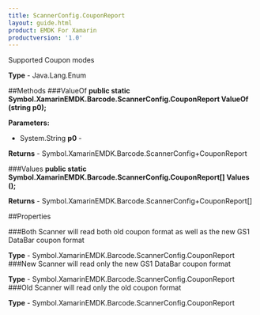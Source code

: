 ```yaml
---
title: ScannerConfig.CouponReport
layout: guide.html
product: EMDK For Xamarin
productversion: '1.0'
---
```

Supported Coupon modes

**Type** - Java.Lang.Enum

##Methods
###ValueOf
**public static Symbol.XamarinEMDK.Barcode.ScannerConfig.CouponReport ValueOf (string p0);**


        

**Parameters:** 

* System.String **p0** - 
        

**Returns** - Symbol.XamarinEMDK.Barcode.ScannerConfig+CouponReport

###Values
**public static Symbol.XamarinEMDK.Barcode.ScannerConfig.CouponReport[] Values ();**


        


**Returns** - Symbol.XamarinEMDK.Barcode.ScannerConfig+CouponReport[]

##Properties

###Both
Scanner will read both old coupon format as well as the new GS1 DataBar coupon format

**Type** - Symbol.XamarinEMDK.Barcode.ScannerConfig.CouponReport
###New
Scanner will read only the new GS1 DataBar coupon format

**Type** - Symbol.XamarinEMDK.Barcode.ScannerConfig.CouponReport
###Old
Scanner will read only the old coupon format

**Type** - Symbol.XamarinEMDK.Barcode.ScannerConfig.CouponReport















